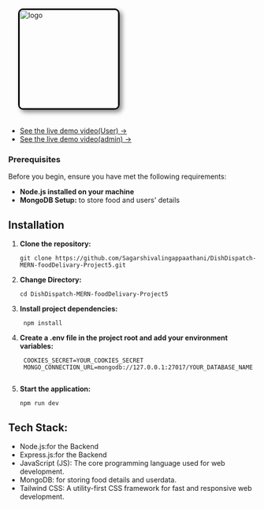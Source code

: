 <img src="https://github.com/Sagarshivalingappaathani/DishDispatch-MERN-foodDelivary-Project5/assets/121311033/6d6e4e6c-cfe7-46b9-b0df-9697d7733a5d" alt="logo" width="200" style="border: 3px solid #000; border-radius: 10px; box-shadow: 5px 5px 10px #888; margin:20px">

- [See the live demo video(User) →](https://drive.google.com/file/d/1j8HxwiOM9Wmx7Jt1SZ9zlFi1eAXPd8XU/view?usp=sharing)
- [See the live demo video(admin) →](https://drive.google.com/file/d/1Pmnesjti2eK9yWMx_BarJm1nHGw3edsW/view?usp=sharing)

### Prerequisites
Before you begin, ensure you have met the following requirements:

- **Node.js installed on your machine**
- **MongoDB Setup:** to store food and users' details

## Installation

1. **Clone the repository:**

   ```
   git clone https://github.com/Sagarshivalingappaathani/DishDispatch-MERN-foodDelivary-Project5.git
   ```
2. **Change Directory:**

   ```
   cd DishDispatch-MERN-foodDelivary-Project5
   ```
3. **Install project dependencies:**

   ```
    npm install
   ```
4. **Create a .env file in the project root and add your environment variables:**
   ```
    COOKIES_SECRET=YOUR_COOKIES_SECRET
    MONGO_CONNECTION_URL=mongodb://127.0.0.1:27017/YOUR_DATABASE_NAME


5. **Start the application:**

   ```
   npm run dev
   ```


## Tech Stack:

- Node.js:for the Backend
- Express.js:for the Backend
- JavaScript (JS): The core programming language used for web development.
- MongoDB: for storing food details and userdata.
- Tailwind CSS: A utility-first CSS framework for fast and responsive web development.


<br>


